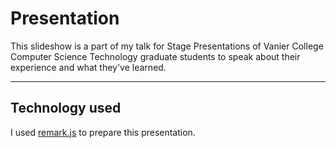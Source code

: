 # Presentation

This slideshow is a part of my talk for Stage Presentations of Vanier College Computer Science Technology graduate students to speak about their experience and what they've learned.

---

## Technology used

I used [remark.js](remarkjs.com) to prepare this presentation.